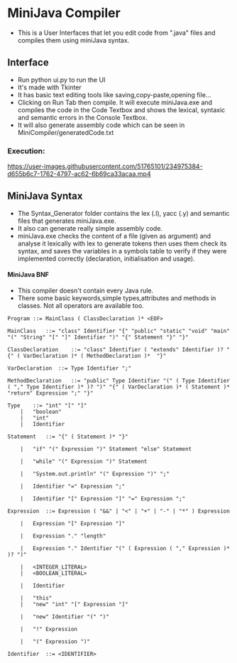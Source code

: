 # MiniJava Compiler  

- This is a User Interfaces that let you edit code from ".java" files and compiles them using miniJava syntax.

## Interface
- Run python ui.py to run the UI
- It's made with Tkinter
- It has basic text editing tools like saving,copy-paste,opening file...
- Clicking on Run Tab then compile. It will execute miniJava.exe and compiles the code in the Code Textbox and shows the lexical, syntaxic and semantic errors in the Console Textbox.
- It will also generate assembly code which can be seen in MiniCompiler/generatedCode.txt
### Execution:


https://user-images.githubusercontent.com/51765101/234975384-d655b6c7-1762-4797-ac62-6b69ca33acaa.mp4



## MiniJava Syntax
- The Syntax_Generator folder contains the lex (.l), yacc (.y) and semantic files that generates miniJava.exe.
- It also can generate really simple assembly code.
- miniJava.exe checks the content of a file (given as argument) and analyse it lexically with lex to generate tokens then uses them check its syntax, and saves the variables in a symbols table to verify if they were implemented correctly (declaration, initialisation and usage).

#### MiniJava BNF
- This compiler doesn't contain every Java rule.
- There some basic keywords,simple types,attributes and methods in classes. Not all operators are available too.


```
Program	::=	MainClass ( ClassDeclaration )* <EOF>

MainClass	::=	"class" Identifier "{" "public" "static" "void" "main" "(" "String" "[" "]" Identifier ")" "{" Statement "}" "}"

ClassDeclaration	::=	"class" Identifier ( "extends" Identifier )? "{" ( VarDeclaration )* ( MethodDeclaration )*  "}"

VarDeclaration	::=	Type Identifier ";"

MethodDeclaration	::=	"public" Type Identifier "(" ( Type Identifier ( "," Type Identifier )* )? ")" "{" ( VarDeclaration )* ( Statement )* "return" Expression ";" "}"

Type	::=	"int" "[" "]"
	|	"boolean"
	|	"int"
	|	Identifier

Statement	::=	"{" ( Statement )* "}"

	|	"if" "(" Expression ")" Statement "else" Statement

	|	"while" "(" Expression ")" Statement

	|	"System.out.println" "(" Expression ")" ";"

	|	Identifier "=" Expression ";"

	|	Identifier "[" Expression "]" "=" Expression ";"

Expression	::=	Expression ( "&&" | "<" | "+" | "-" | "*" ) Expression

	|	Expression "[" Expression "]"

	|	Expression "." "length"

	|	Expression "." Identifier "(" ( Expression ( "," Expression )* )? ")"

	|	<INTEGER_LITERAL>
	|	<BOOLEAN_LITERAL>

	|	Identifier

	|	"this"
	|	"new" "int" "[" Expression "]"

	|	"new" Identifier "(" ")"

	|	"!" Expression

	|	"(" Expression ")"

Identifier	::=	<IDENTIFIER>

```





